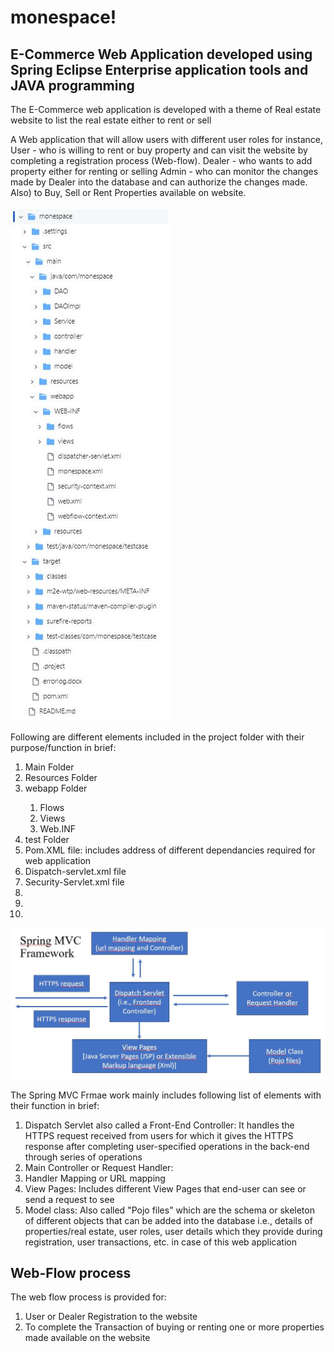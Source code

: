 <h1>monespace!</h1>
<h2>E-Commerce Web Application developed using Spring Eclipse Enterprise application tools and JAVA programming</h2>
<p> The E-Commerce web application is developed with a theme of Real estate website to list the real estate either to rent or sell</p>

A Web application that will allow users with different user roles for instance, 
User - who is willing to rent or buy property and can visit the website by completing a registration process (Web-flow).
Dealer - who wants to add property either for renting or selling
Admin - who can monitor the changes made by Dealer into the database and can authorize the changes made. Also) to Buy, Sell or Rent Properties available on website. 

<img src="monEspace_FileManagement.JPG" alt="Project File Management Details">
<p>Following are different elements included in the project folder with their purpose/function in brief:</p>
<ol>
  <li>Main Folder</li>
  <li>Resources Folder</li>
  <li>webapp Folder</li>
  <ol>
    <li>Flows</li>
    <li>Views</li>
    <li>Web.INF</li>
  </ol>
  <li>test Folder</li>
  <li>Pom.XML file: includes address of different dependancies required for web application</li>
  <li>Dispatch-servlet.xml file</li>
  <li>Security-Servlet.xml file</li>
  <li></li>
  <li></li>
  <li></li>
</ol>

<img src="Spring_MVC_FrameWork.JPG" alt="Spring MVC Framework">
<p>The Spring MVC Frmae work mainly includes following list of elements with their function in brief:</p>
<ol>
  <li>Dispatch Servlet also called a Front-End Controller: It handles the HTTPS request received from users for which it gives the HTTPS response after completing user-specified operations in the back-end through series of operations</li>
  <li>Main Controller or Request Handler: </li>
  <li>Handler Mapping or URL mapping </li>
  <li>View Pages: Includes different View Pages that end-user can see or send a request to see</li>
  <li>Model class: Also called "Pojo files" which are the schema or skeleton of different objects that can be added into the database i.e., details of properties/real estate, user roles, user details which they provide during registration, user transactions, etc. in case of this web application</li>
</ol>

<h2>Web-Flow process</h2>
<p>The web flow process is provided for:</p>
<ol>
<li>User or Dealer Registration to the website</li>
<li>To complete the Transaction of buying or renting one or more properties made available on the website</li>
</ol>

